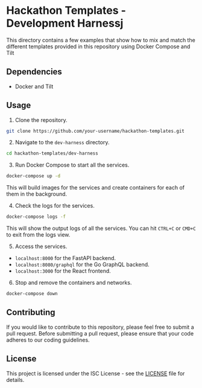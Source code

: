 # Hackathon Templates - Development Harnessj

This directory contains a few examples that show how to mix and match the different templates provided in this repository using Docker Compose and Tilt

## Dependencies
- Docker and Tilt

## Usage
1. Clone the repository.
```sh
git clone https://github.com/your-username/hackathon-templates.git
```

2. Navigate to the `dev-harness` directory.
```sh
cd hackathon-templates/dev-harness 
```

3. Run Docker Compose to start all the services.
```sh
docker-compose up -d
```
This will build images for the services and create containers for each of them in the background.

4. Check the logs for the services.
```sh
docker-compose logs -f
```
This will show the output logs of all the services. You can hit `CTRL+C` or `CMD+C` to exit from the logs view.

5. Access the services.
- `localhost:8000` for the FastAPI backend.
- `localhost:8080/graphql` for the Go GraphQL backend.
- `localhost:3000` for the React frontend.

6. Stop and remove the containers and networks.
```sh
docker-compose down
```

## Contributing

If you would like to contribute to this repository, please feel free to submit a pull request. Before submitting a pull request, please ensure that your code adheres to our coding guidelines. 

## License

This project is licensed under the ISC License - see the [LICENSE](../LICENSE) file for details.
